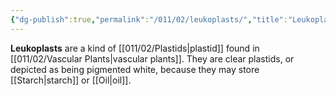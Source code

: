 ```yaml
---
{"dg-publish":true,"permalink":"/011/02/leukoplasts/","title":"Leukoplasts","tags":["BIOL412"]}
---
```


**Leukoplasts** are a kind of [[011/02/Plastids\|plastid]] found in [[011/02/Vascular Plants\|vascular plants]]. They are clear plastids, or depicted as being pigmented white, because they may store [[Starch\|starch]] or [[Oil\|oil]].